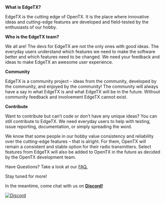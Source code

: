 **What is EdgeTX?**

EdgeTX is the cutting edge of OpenTX. It is the place where innovative ideas and cutting-edge features are developed and field-tested by the enthusiasts of our hobby.

**Who is the EdgeTX team?**

We all are! The devs for EdgeTX are not the only ones with good ideas. The everyday users understand which features we need to make the software better and which features need to be changed. We need your feedback and ideas to make EdgeTX an awesome user experience.

**Community**

EdgeTX is a community project – ideas from the community, developed by the community, and enjoyed by the community! The community will always have a say in what EdgeTX is and what EdgeTX will be in the future. Without community feedback and involvement EdgeTX cannot exist.

**Contribute**

Want to contribute but can’t code or don’t have any unique ideas? You can still contribute to EdgeTX. We need everyday users to help with testing, issue reporting, documentation, or simply spreading the word.


We know that some people in our hobby value consistency and reliability over the cutting-edge features – that is alright. For them, OpenTX will remain a consistent and stable option for their radio transmitters. Select features from EdgeTX will also be added to OpenTX in the future as decided by the OpenTX development team.

Have Questions? Take a look at our 
[FAQ.](https://github.com/EdgeTX/edgetx.github.io/wiki/Frequently-Asked-Questions)

Stay tuned for more!

In the meantime, come chat with us on **[Discord!](https://github.com/EdgeTX/edgetx.github.io/wiki/Community-Guidlines)**


[![Discord](https://img.shields.io/discord/839849772864503828.svg?label=&logo=discord&logoColor=ffffff&color=7389D8&labelColor=6A7EC2)](https://github.com/EdgeTX/edgetx.github.io/wiki/Community-Guidlines)
